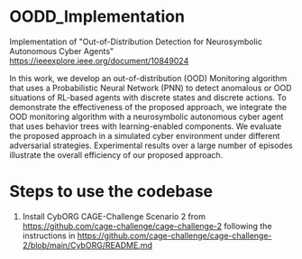 # OODD_Implementation
Implementation of "Out-of-Distribution Detection for Neurosymbolic Autonomous Cyber Agents" https://ieeexplore.ieee.org/document/10849024

In this work, we develop an out-of-distribution (OOD) Monitoring algorithm that uses a Probabilistic Neural Network (PNN) to detect anomalous or OOD situations of RL-based agents with discrete states and discrete actions. To demonstrate the effectiveness of the proposed approach, we integrate the OOD monitoring algorithm with a neurosymbolic autonomous cyber agent that uses behavior trees with learning-enabled components. We evaluate the proposed approach in a simulated cyber environment under different adversarial strategies. Experimental results over a large number of episodes illustrate the overall efficiency of our proposed approach.

# Steps to use the codebase

1. Install CybORG CAGE-Challenge Scenario 2 from https://github.com/cage-challenge/cage-challenge-2 following the instructions in https://github.com/cage-challenge/cage-challenge-2/blob/main/CybORG/README.md
